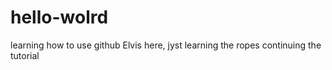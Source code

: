 # hello-wolrd
learning how to use github
Elvis here, jyst learning the ropes
continuing the tutorial
